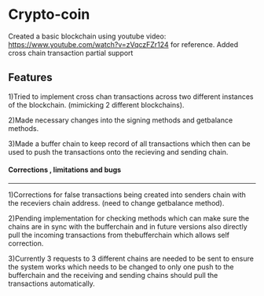 # Crypto-coin


Created a basic blockchain using youtube video: https://www.youtube.com/watch?v=zVqczFZr124 for reference.
Added cross chain transaction partial support

<h2>Features</h2>
<p>
1)Tried to implement cross chan transactions across two different instances of the blockchain. (mimicking 2 different blockchains).
  
2)Made necessary changes into the signing methods and getbalance methods.

3)Made a buffer chain to keep record of all transactions which then can be used to push the transactions onto the recieving and sending chain. </p>


<h4>Corrections , limitations and bugs</h4>
<hr>
<p>
1)Corrections for false transactions being created into senders chain with the receviers chain address. (need to change getbalance method).
  
2)Pending implementation for checking methods which can make sure the chains are in sync with the bufferchain and in future versions also directly pull the incoming transactions from thebufferchain which allows self correction.
  
3)Currently 3 requests to 3 different chains are needed to be sent to ensure the system works which needs to be changed to only one push to the bufferchain and the    receiving and sending chains should pull the transactions automatically.
</p>
